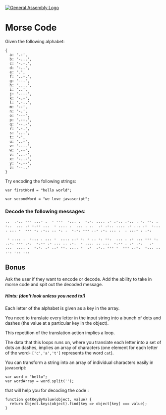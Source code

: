 [![General Assembly Logo](https://camo.githubusercontent.com/1a91b05b8f4d44b5bbfb83abac2b0996d8e26c92/687474703a2f2f692e696d6775722e636f6d2f6b6538555354712e706e67)](https://generalassemb.ly/education/web-development-immersive)

# Morse Code

Given the following alphabet:

```
{
  a: '.-',
  b: '-...',
  c: '-.-.',
  d: '-..',
  e: '.',
  f: '..-.',
  g: '--.',
  h: '....',
  i: '..',
  j: '.---',
  k: '-.-',
  l: '.-..',
  m: '--',
  n: '-.',
  o: '---',
  p: '.--.',
  q: '--.-',
  r: '.-.',
  s: '...',
  t: '-',
  u: '..-',
  v: '...-',
  w: '.--',
  v: '...-',
  x: '-..-',
  y: '-.--',
  z: '--..'
}
```

Try encoding the following strings:

```var firstWord = "hello world";```

```var secondWord = "we love javascript";```


### Decode the following messages:

```
..  .-.. --- ...- .  - ---  -... .  -.-. .... .- .-.. .-.. . -. --. . -..  ... .- -.-- ...  - .... .  ... . ..  .- .-.. .... .- ... .-  -... . ... -  --- -. .-.. .. -. .  -.-. --- ..- .-. ... .  . ...- . .-.
```
```
 - .... .  -... . ... -  .... ..- -. - .. -. --.  ... . .- ... --- -.  ..-. --- .-.  -.-- .- ... .. .-.  - .... .. ...  -.-- . .- .-.   .- ...  .... .  -.-. .- ..- --. .... -  .-  .-.. --- -  --- ..-.  -... .. .-. -.. ...
```
## Bonus
Ask the user if they want to encode or decode. Add the ability to take in morse code and spit out the decoded message.

##### Hints: (don't look unless you need to!)
Each letter of the alphabet is given as a key in the array.

You need to translate every letter in the input string into a bunch of dots and dashes (the value at a particular key in the object).

This repetition of the translation action implies a loop.

The data that this loops runs on, where you translate each letter into a set of dots an dashes, implies an array of characters (one element for each letter of the word- `['c','a','t']` represents the word `cat`).

You can transform a string into an array of individual characters easily in javascript:

```
var word = "hello";
var wordArray = word.split('');
```
that will help you for decoding the code : 
```
function getKeyByValue(object, value) {
  return Object.keys(object).find(key => object[key] === value);
}
```
